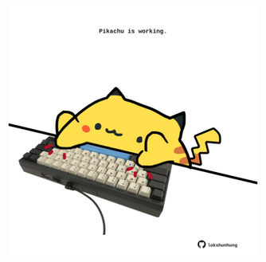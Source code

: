 <!-- built at 13/08/2022, 14:00:53 UTC -->
<p align="center">
  <img width="500" height="500" src="./ReadmeImage.svg">
</p>
